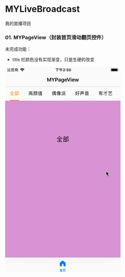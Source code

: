 # MYLiveBroadcast
我的直播项目

### 01. MYPageView（封装首页滑动翻页控件）

未完成功能：

- title 栏颜色没有实现渐变，只是生硬的改变

![pic01](https://github.com/Mayan29/MYLiveBroadcast/blob/master/DATA/01.gif)
